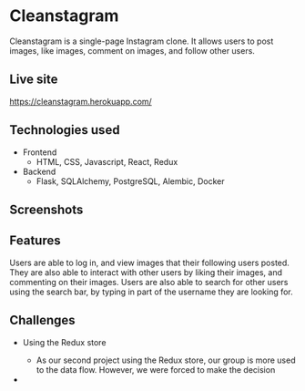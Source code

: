 # Cleanstagram

Cleanstagram is a single-page Instagram clone. It allows users to post images, like images, comment on images, and follow other users.

## Live site

https://cleanstagram.herokuapp.com/

## Technologies used
* Frontend
  * HTML, CSS, Javascript, React, Redux
* Backend
  * Flask, SQLAlchemy, PostgreSQL, Alembic, Docker

## Screenshots

## Features
Users are able to log in, and view images that their following users posted. They are also able to interact with other users by liking their images, and commenting on their images. Users are also able to search for other users using the search bar, by typing in part of the username they are looking for. 

## Challenges
* Using the Redux store
  * As our second project using the Redux store, our group is more used to the data flow. However, we were forced to make the decision 

* 